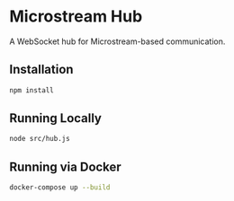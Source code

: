 
# Microstream Hub

A WebSocket hub for Microstream-based communication.

## Installation

```bash
npm install
```

## Running Locally

```bash
node src/hub.js
```

## Running via Docker

```bash
docker-compose up --build
```
